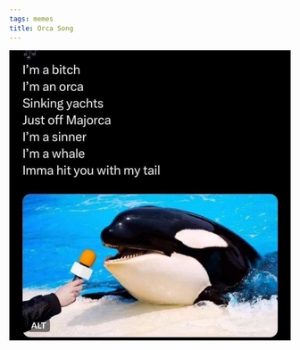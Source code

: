 ```yaml
---
tags: memes
title: Orca Song
---
```


![orca.jpg](https://raw.githubusercontent.com/muneer78/muneer78.github.io/master/images/orca.jpeg)
